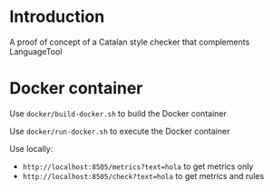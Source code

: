 # Introduction

A proof of concept of a Catalan style checker that complements LanguageTool

# Docker container

Use ```docker/build-docker.sh``` to build the Docker container

Use ```docker/run-docker.sh``` to execute the Docker container

Use locally:

* ```http://localhost:8505/metrics?text=hola``` to get metrics only
* ```http://localhost:8505/check?text=hola``` to get metrics and rules
